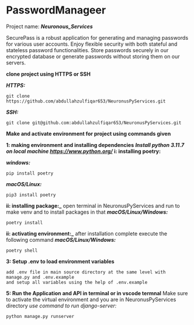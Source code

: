 # PasswordManageer

Project name: **_Neuronous_Services_**

SecurePass is a robust application for generating and managing passwords for various user accounts. Enjoy flexible security with both stateful and stateless password functionalities. Store passwords securely in our encrypted database or generate passwords without storing them on our servers.

**clone project using HTTPS or SSH**

**_HTTPS:_**

```
git clone https://github.com/abdullahzulfiqar653/NeuronusPyServices.git
```

**_SSH:_**

```
git clone git@github.com:abdullahzulfiqar653/NeuronusPyServices.git
```

**Make and activate environment for project using commands given**

**1: making environment and installing dependencies**
**_Install python 3.11.7 on local machine https://www.python.org/_**
**i: installing poetry:**

**_windows:_**

```
pip install poetry
```

**_macOS/Linux:_**

```
pip3 install poetry
```

**ii: installing package:\_**
open terminal in NeuronusPyServices and run to make venv and to install packages in that
**_macOS/Linux/Windows:_**

```
poetry install
```

**ii: activating environment:\_**
after installation complete execute the following command
**_macOS/Linux/Windows:_**

```
poetry shell
```

**3: Setup .env to load environment variables**

```
add .env file in main source directory at the same level with manage.py and .env.example
and setup all variables using the help of .env.example
```

**5: Run the Application and API in terminal or in vscode termnal**
Make sure to activate the virtual environment and you are in NeuronusPyServices directory
_​use command to run django-server:_

```
python manage.py runserver
```
